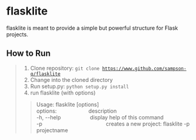 # flasklite

flasklite is meant to provide a simple but powerful structure for Flask projects.

## How to Run
> 1. Clone repository: <code>git clone https://www.github.com/sampson-q/flasklite</code>
> 2. Change into the cloned directory
> 3. Run setup.py: <code>python setup.py install</code>
> 4. run flasklite (with options)<br>
>> Usage: flasklite [options]
>> <br>options:&emsp;&emsp;&emsp;&emsp;&emsp;&emsp;description
>> <br>-h, --help&emsp;&emsp;&emsp;&emsp;&emsp;&ensp;display help of this command
>> <br>-p&emsp;&emsp;&emsp;&emsp;&emsp;&emsp;&emsp;&emsp;&emsp;&emsp;&emsp;&emsp;creates a new project: flasklite -p projectname
